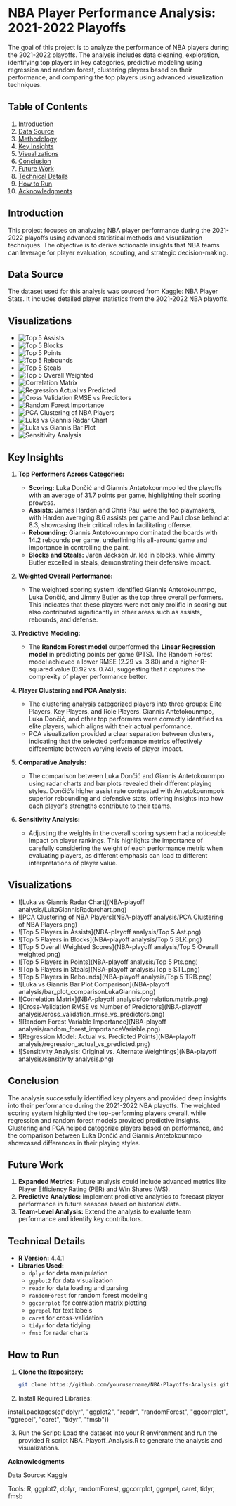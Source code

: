 # NBA Player Performance Analysis: 2021-2022 Playoffs

The goal of this project is to analyze the performance of NBA players during the 2021-2022 playoffs. The analysis includes data cleaning, exploration, identifying top players in key categories, predictive modeling using regression and random forest, clustering players based on their performance, and comparing the top players using advanced visualization techniques.

## Table of Contents

1. [Introduction](#introduction)
2. [Data Source](#data-source)
3. [Methodology](#methodology)
4. [Key Insights](#key-insights)
5. [Visualizations](#visualizations)
6. [Conclusion](#conclusion)
7. [Future Work](#future-work)
8. [Technical Details](#technical-details)
9. [How to Run](#how-to-run)
10. [Acknowledgments](#acknowledgments)

## Introduction

This project focuses on analyzing NBA player performance during the 2021-2022 playoffs using advanced statistical methods and visualization techniques. The objective is to derive actionable insights that NBA teams can leverage for player evaluation, scouting, and strategic decision-making.

## Data Source

The dataset used for this analysis was sourced from Kaggle: NBA Player Stats. It includes detailed player statistics from the 2021-2022 NBA playoffs.

## Visualizations

- ![Top 5 Assists](NBA-playoff%20analysis/Top%205%20Ast.png)
- ![Top 5 Blocks](NBA-playoff%20analysis/Top%205%20BLK.png)
- ![Top 5 Points](NBA-playoff%20analysis/Top%205%20Pts.png)
- ![Top 5 Rebounds](NBA-playoff%20analysis/Top%205%20TRB.png)
- ![Top 5 Steals](NBA-playoff%20analysis/Top%205%20STL.png)
- ![Top 5 Overall Weighted](NBA-playoff%20analysis/Top%205%20Overall%20weighted.png)
- ![Correlation Matrix](NBA-playoff%20analysis/correlation.matrix.png)
- ![Regression Actual vs Predicted](NBA-playoff%20analysis/regression_actual_vs_predicted.png)
- ![Cross Validation RMSE vs Predictors](NBA-playoff%20analysis/cross_validation_rmse_vs_predictors.png)
- ![Random Forest Importance](NBA-playoff%20analysis/random_forest_importanceVariable.png)
- ![PCA Clustering of NBA Players](NBA-playoff%20analysis/PCA%20Clustering%20of%20NBA%20Players.png)
- ![Luka vs Giannis Radar Chart](NBA-playoff%20analysis/LukaGiannisRadarchart.png)
- ![Luka vs Giannis Bar Plot](NBA-playoff%20analysis/bar_plot_comparisonLukaGiannis.png)
- ![Sensitivity Analysis](NBA-playoff%20analysis/sensitivity%20analysis.png)


## Key Insights

1. **Top Performers Across Categories:**
   - **Scoring:** Luka Dončić and Giannis Antetokounmpo led the playoffs with an average of 31.7 points per game, highlighting their scoring prowess.
   - **Assists:** James Harden and Chris Paul were the top playmakers, with Harden averaging 8.6 assists per game and Paul close behind at 8.3, showcasing their critical roles in facilitating offense.
   - **Rebounding:** Giannis Antetokounmpo dominated the boards with 14.2 rebounds per game, underlining his all-around game and importance in controlling the paint.
   - **Blocks and Steals:** Jaren Jackson Jr. led in blocks, while Jimmy Butler excelled in steals, demonstrating their defensive impact.

2. **Weighted Overall Performance:**
   - The weighted scoring system identified Giannis Antetokounmpo, Luka Dončić, and Jimmy Butler as the top three overall performers. This indicates that these players were not only prolific in scoring but also contributed significantly in other areas such as assists, rebounds, and defense.

3. **Predictive Modeling:**
   - The **Random Forest model** outperformed the **Linear Regression model** in predicting points per game (PTS). The Random Forest model achieved a lower RMSE (2.29 vs. 3.80) and a higher R-squared value (0.92 vs. 0.74), suggesting that it captures the complexity of player performance better.

4. **Player Clustering and PCA Analysis:**
   - The clustering analysis categorized players into three groups: Elite Players, Key Players, and Role Players. Giannis Antetokounmpo, Luka Dončić, and other top performers were correctly identified as elite players, which aligns with their actual performance.
   - PCA visualization provided a clear separation between clusters, indicating that the selected performance metrics effectively differentiate between varying levels of player impact.

5. **Comparative Analysis:**
   - The comparison between Luka Dončić and Giannis Antetokounmpo using radar charts and bar plots revealed their different playing styles. Dončić’s higher assist rate contrasted with Antetokounmpo’s superior rebounding and defensive stats, offering insights into how each player's strengths contribute to their teams.

6. **Sensitivity Analysis:**
   - Adjusting the weights in the overall scoring system had a noticeable impact on player rankings. This highlights the importance of carefully considering the weight of each performance metric when evaluating players, as different emphasis can lead to different interpretations of player value.

## Visualizations

- ![Luka vs Giannis Radar Chart](NBA-playoff analysis/LukaGiannisRadarchart.png)
- ![PCA Clustering of NBA Players](NBA-playoff analysis/PCA Clustering of NBA Players.png)
- ![Top 5 Players in Assists](NBA-playoff analysis/Top 5 Ast.png)
- ![Top 5 Players in Blocks](NBA-playoff analysis/Top 5 BLK.png)
- ![Top 5 Overall Weighted Scores](NBA-playoff analysis/Top 5 Overall weighted.png)
- ![Top 5 Players in Points](NBA-playoff analysis/Top 5 Pts.png)
- ![Top 5 Players in Steals](NBA-playoff analysis/Top 5 STL.png)
- ![Top 5 Players in Rebounds](NBA-playoff analysis/Top 5 TRB.png)
- ![Luka vs Giannis Bar Plot Comparison](NBA-playoff analysis/bar_plot_comparisonLukaGiannis.png)
- ![Correlation Matrix](NBA-playoff analysis/correlation.matrix.png)
- ![Cross-Validation RMSE vs Number of Predictors](NBA-playoff analysis/cross_validation_rmse_vs_predictors.png)
- ![Random Forest Variable Importance](NBA-playoff analysis/random_forest_importanceVariable.png)
- ![Regression Model: Actual vs. Predicted Points](NBA-playoff analysis/regression_actual_vs_predicted.png)
- ![Sensitivity Analysis: Original vs. Alternate Weightings](NBA-playoff analysis/sensitivity analysis.png)

## Conclusion

The analysis successfully identified key players and provided deep insights into their performance during the 2021-2022 NBA playoffs. The weighted scoring system highlighted the top-performing players overall, while regression and random forest models provided predictive insights. Clustering and PCA helped categorize players based on performance, and the comparison between Luka Dončić and Giannis Antetokounmpo showcased differences in their playing styles.

## Future Work

1. **Expanded Metrics:** Future analysis could include advanced metrics like Player Efficiency Rating (PER) and Win Shares (WS).
2. **Predictive Analytics:** Implement predictive analytics to forecast player performance in future seasons based on historical data.
3. **Team-Level Analysis:** Extend the analysis to evaluate team performance and identify key contributors.

## Technical Details

- **R Version:** 4.4.1
- **Libraries Used:**
  - `dplyr` for data manipulation
  - `ggplot2` for data visualization
  - `readr` for data loading and parsing
  - `randomForest` for random forest modeling
  - `ggcorrplot` for correlation matrix plotting
  - `ggrepel` for text labels
  - `caret` for cross-validation
  - `tidyr` for data tidying
  - `fmsb` for radar charts

## How to Run

1. **Clone the Repository:**
   ```bash
   git clone https://github.com/yourusername/NBA-Playoffs-Analysis.git

2. Install Required Libraries:

install.packages(c("dplyr", "ggplot2", "readr", "randomForest", "ggcorrplot", "ggrepel", "caret", "tidyr", "fmsb"))

3. Run the Script:
Load the dataset into your R environment and run the provided R script NBA_Playoff_Analysis.R to generate the analysis and visualizations.

**Acknowledgments**

Data Source: Kaggle

Tools: R, ggplot2, dplyr, randomForest, ggcorrplot, ggrepel, caret, tidyr, fmsb

 

 

 





 
